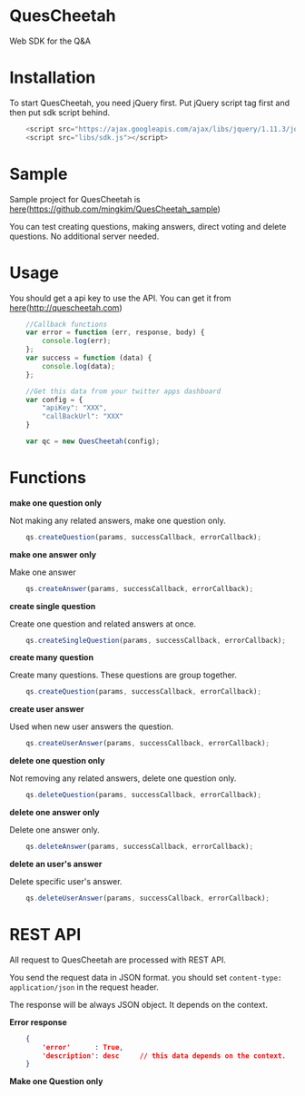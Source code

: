 # QuesCheetah
Web SDK for the Q&A

# Installation

To start QuesCheetah, you need jQuery first. Put jQuery script tag first and then put sdk script behind.

``` javascript
    <script src="https://ajax.googleapis.com/ajax/libs/jquery/1.11.3/jquery.min.js"></script>
    <script src="libs/sdk.js"></script>
```


# Sample

Sample project for QuesCheetah is [here](https://github.com/mingkim/QuesCheetah_sample)(https://github.com/mingkim/QuesCheetah_sample)

You can test creating questions, making answers, direct voting and delete questions.
No additional server needed.

# Usage

You should get a api key to use the API. You can get it from [here](http://quescheetah.com)(http://quescheetah.com)

```javascript
    //Callback functions
    var error = function (err, response, body) {
        console.log(err);
    };
    var success = function (data) {
        console.log(data);
    };

    //Get this data from your twitter apps dashboard
    var config = {
        "apiKey": "XXX",
        "callBackUrl": "XXX"
    }

    var qc = new QuesCheetah(config);

```

# Functions

**make one question only**

Not making any related answers, make one question only.

```javascript
    qs.createQuestion(params, successCallback, errorCallback);
```

**make one answer only**

Make one answer

```javascript
    qs.createAnswer(params, successCallback, errorCallback);
```

**create single question**

Create one question and related answers at once.

```javascript
    qs.createSingleQuestion(params, successCallback, errorCallback);
```

**create many question**

Create many questions. These questions are group together.

```javascript
    qs.createQuestion(params, successCallback, errorCallback);
```

**create user answer**

Used when new user answers the question. 

```javascript
    qs.createUserAnswer(params, successCallback, errorCallback);
```

**delete one question only**

Not removing any related answers, delete one question only.

```javascript
    qs.deleteQuestion(params, successCallback, errorCallback);
```

**delete one answer only**

Delete one answer only.

```javascript
    qs.deleteAnswer(params, successCallback, errorCallback);
```

**delete an user's answer**

Delete specific user's answer.

```javascript
    qs.deleteUserAnswer(params, successCallback, errorCallback);
```



# REST API

All request to QuesCheetah are processed with REST API.

You send the request data in JSON format. you should set ```content-type: application/json``` in the request header.

The response will be always JSON object. It depends on the context.


**Error response**

``` json
    {
        'error'      : True,
        'description': desc     // this data depends on the context.
    }
```

**Make one Question only**



